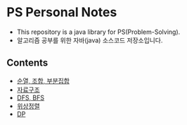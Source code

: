 # PS Personal Notes
- This repository is a java library for PS(Problem-Solving).
- 알고리즘 공부를 위한 자바(java) 소스코드 저장소입니다.

## Contents
- [순열, 조합, 부분집합](https://github.com/daeunkwak/Problem-Solving/issues/1)
- [자료구조](https://github.com/daeunkwak/Problem-Solving/issues/3)
- [DFS, BFS](https://github.com/daeunkwak/Problem-Solving/issues/2)
- [위상정렬](https://github.com/daeunkwak/Problem-Solving/issues/4)
- [DP](https://github.com/daeunkwak/Problem-Solving/issues/5)
